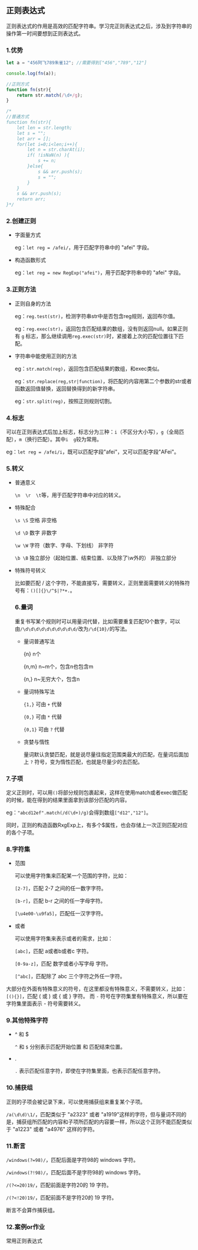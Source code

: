 ## 正则表达式

正则表达式的作用是高效的匹配字符串。学习完正则表达式之后，涉及到字符串的操作第一时间要想到正则表达式。

### 1.优势

```js
let a = "456阿飞789朱雀12"; //需要得到["456","789","12"]

console.log(fn(a));

//正则方式
function fn(str){
	return str.match(/\d+/g);
}

/*
//普通方式
function fn(str){
	let len = str.length;
	let s = "";
	let arr = [];
	for(let i=0;i<len;i++){
		let n = str.charAt(i);
		if( !isNaN(n) ){
			s += n;
		}else{
			s && arr.push(s);
			s = "";
		}
	}
	s && arr.push(s);
	return arr;
}*/
```

### 2.创建正则

- 字面量方式

  eg：`let reg = /afei/`，用于匹配字符串中的 "afei" 字段。

- 构造函数形式

  eg：`let reg = new RegExp("afei")`，用于匹配字符串中的 "afei" 字段。

### 3.正则方法

- 正则自身的方法

  eg：`reg.test(str)`，检测字符串str中是否包含reg规则，返回布尔值。

  eg：`reg.exec(str)`，返回包含匹配结果的数组，没有则返回null。如果正则有 `g` 标志，那么继续调用`reg.exec(str)`时，紧接着上次的匹配位置往下匹配。

- 字符串中能使用正则的方法

  eg：`str.match(reg)`，返回包含匹配结果的数组，和exec类似。

  eg：`str.replace(reg,str|function)`，将匹配的内容用第二个参数的str或者函数返回值替换，返回替换得到的新字符串。

  eg：`str.split(reg)`，按照正则规则切割。

### 4.标志

可以在正则表达式后加上标志，标志分为三种：`i`（不区分大小写），`g`（全局匹配），`m`（换行匹配）。其中`i  g`较为常用。

eg：`let reg = /afei/i`，既可以匹配字段"afei"，又可以匹配字段"AFei"。

### 5.转义

- 普通意义

  `\n  \r  \t`等，用于匹配字符串中对应的转义。

- 特殊配合

  `\s \S` 空格     非空格

  `\d \D` 数字     非数字

  `\w \W` 字符（数字、字母、下划线）  非字符

  `\b \B` 独立部分（起始位置、结束位置、以及除了\w外的）  非独立部分

- 特殊符号转义

  比如要匹配 / 这个字符，不能直接写，需要转义，正则里面需要转义的特殊符号有：`()[]{}\/^$|?*+.`。

  ### 6.量词

  重复书写某个规则时可以用量词代替，比如需要重复匹配10个数字，可以由`/\d\d\d\d\d\d\d\d\d\d/`改为`/\d{10}/`的写法。

  - 量词普通写法

    {n}  n个

    {n,m}  n~m个，包含n也包含m

    {n,}   n~无穷大个，包含n

  - 量词特殊写法

    `{1,}`  可由 `+` 代替

    `{0,}`  可由 `*` 代替

    `{0,1}`  可由 `?` 代替

  - 贪婪与惰性

    量词默认贪婪匹配，就是说尽量往指定范围类最大的匹配，在量词后面加上 `?` 符号，变为惰性匹配，也就是尽量少的去匹配。

### 7.子项

定义正则时，可以用`()`将部分规则包裹起来，这样在使用match或者exec做匹配的时候，能在得到的结果里面拿到该部分匹配的内容。

eg：`"abcd12ef".match(/d(\d+)/g)`会得到数组`["d12","12"]`。

同时，正则的构造函数RxgExp上，有多个$属性，也会存储上一次正则匹配对应的各个子项。

### 8.字符集

- 范围

  可以使用字符集来匹配某一个范围的字符，比如：

  `[2-7]`，匹配 2-7 之间的任一数字字符。

  `[b-r]`，匹配 b-r 之间的任一字母字符。

  `[\u4e00-\u9fa5]`，匹配任一汉字字符。

- 或者

  可以使用字符集来表示或者的需求，比如：

  `[abc]`，匹配 a或者b或者c 字符。

  `[0-9a-z]`，匹配 数字或者小写字母 字符。

  `[^abc]`，匹配除了 abc 三个字符之外任一字符。

大部分在外面有特殊意义的符号，在这里都没有特殊意义，不需要转义，比如：`[(){}]`，匹配  ( 或 )  或   {  或   }  字符。 而 `-` 符号在字符集里有特殊意义，所以要在字符集里面表示 - 符号需要转义。

### 9.其他特殊字符

- ^ 和 $

  `^` 和 `$` 分别表示匹配开始位置 和 匹配结束位置。

- .

  `.` 表示匹配任意字符，即使在字符集里面，也表示匹配任意字符。

### 10.捕获组

正则的子项会被记录下来，可以使用捕获组来重复某个子项。

`/a(\d\d)\1/`，匹配类似于 "a2323" 或者 "a1919"这样的字符，但与量词不同的是，捕获组所匹配的内容和子项所匹配的内容要一样，所以这个正则不能匹配类似于 "a1223" 或者 "a4976" 这样的字符。

### 11.断言

`/windows(?=98)/`，匹配后面是字符98的  windows  字符。

`/windows(?!98)/`，匹配后面不是字符98的  windows  字符。

`/(?<=20)19/`，匹配前面是字符20的  19  字符。

`/(?<!20)19/`，匹配前面不是字符20的  19  字符。

断言不会算作捕获组。

### 12.案例or作业

常用正则表达式

